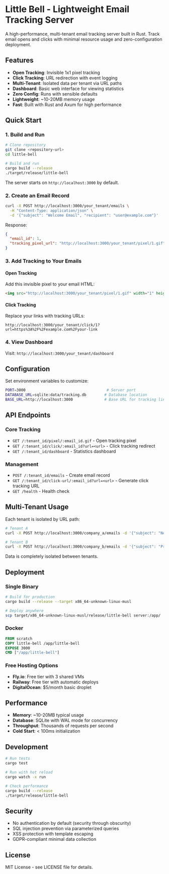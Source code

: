 # Little Bell - Lightweight Email Tracking Server

A high-performance, multi-tenant email tracking server built in Rust. Track email opens and clicks with minimal resource usage and zero-configuration deployment.

## Features

- **Open Tracking**: Invisible 1x1 pixel tracking
- **Click Tracking**: URL redirection with event logging
- **Multi-Tenant**: Isolated data per tenant via URL paths
- **Dashboard**: Basic web interface for viewing statistics
- **Zero Config**: Runs with sensible defaults
- **Lightweight**: ~10-20MB memory usage
- **Fast**: Built with Rust and Axum for high performance

## Quick Start

### 1. Build and Run

```bash
# Clone repository
git clone <repository-url>
cd little-bell

# Build and run
cargo build --release
./target/release/little-bell
```

The server starts on `http://localhost:3000` by default.

### 2. Create an Email Record

```bash
curl -X POST http://localhost:3000/your_tenant/emails \
  -H "Content-Type: application/json" \
  -d '{"subject": "Welcome Email", "recipient": "user@example.com"}'
```

Response:
```json
{
  "email_id": 1,
  "tracking_pixel_url": "http://localhost:3000/your_tenant/pixel/1.gif"
}
```

### 3. Add Tracking to Your Emails

#### Open Tracking
Add this invisible pixel to your email HTML:

```html
<img src="http://localhost:3000/your_tenant/pixel/1.gif" width="1" height="1" style="display:block" />
```

#### Click Tracking
Replace your links with tracking URLs:

```
http://localhost:3000/your_tenant/click/1?url=https%3A%2F%2Fexample.com%2Fyour-link
```

### 4. View Dashboard

Visit: `http://localhost:3000/your_tenant/dashboard`

## Configuration

Set environment variables to customize:

```bash
PORT=3000                                    # Server port
DATABASE_URL=sqlite:data/tracking.db        # Database location
BASE_URL=http://localhost:3000              # Base URL for tracking links
```

## API Endpoints

### Core Tracking
- `GET /:tenant_id/pixel/:email_id.gif` - Open tracking pixel
- `GET /:tenant_id/click/:email_id?url=<url>` - Click tracking redirect
- `GET /:tenant_id/dashboard` - Statistics dashboard

### Management
- `POST /:tenant_id/emails` - Create email record
- `GET /:tenant_id/click-url/:email_id?url=<url>` - Generate click tracking URL
- `GET /health` - Health check

## Multi-Tenant Usage

Each tenant is isolated by URL path:

```bash
# Tenant A
curl -X POST http://localhost:3000/company_a/emails -d '{"subject": "Newsletter"}'

# Tenant B  
curl -X POST http://localhost:3000/company_b/emails -d '{"subject": "Promo"}'
```

Data is completely isolated between tenants.

## Deployment

### Single Binary
```bash
# Build for production
cargo build --release --target x86_64-unknown-linux-musl

# Deploy anywhere
scp target/x86_64-unknown-linux-musl/release/little-bell server:/app/
```

### Docker
```dockerfile
FROM scratch
COPY little-bell /app/little-bell
EXPOSE 3000
CMD ["/app/little-bell"]
```

### Free Hosting Options
- **Fly.io**: Free tier with 3 shared VMs
- **Railway**: Free tier with automatic deploys
- **DigitalOcean**: $5/month basic droplet

## Performance

- **Memory**: ~10-20MB typical usage
- **Database**: SQLite with WAL mode for concurrency
- **Throughput**: Thousands of requests per second
- **Cold Start**: < 100ms initialization

## Development

```bash
# Run tests
cargo test

# Run with hot reload
cargo watch -x run

# Check performance
cargo build --release
./target/release/little-bell
```

## Security

- No authentication by default (security through obscurity)
- SQL injection prevention via parameterized queries
- XSS protection with template escaping
- GDPR-compliant minimal data collection

## License

MIT License - see LICENSE file for details.